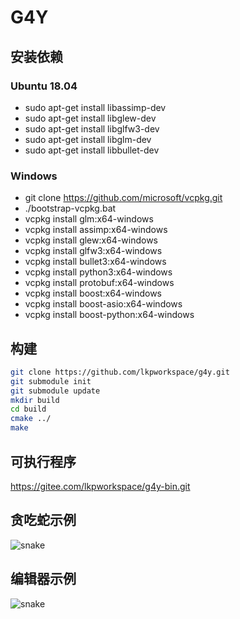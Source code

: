 # G4Y

## 安装依赖

### Ubuntu 18.04
- sudo apt-get install libassimp-dev
- sudo apt-get install libglew-dev
- sudo apt-get install libglfw3-dev
- sudo apt-get install libglm-dev
- sudo apt-get install libbullet-dev

### Windows
- git clone https://github.com/microsoft/vcpkg.git
- ./bootstrap-vcpkg.bat
- vcpkg install glm:x64-windows
- vcpkg install assimp:x64-windows
- vcpkg install glew:x64-windows
- vcpkg install glfw3:x64-windows
- vcpkg install bullet3:x64-windows
- vcpkg install python3:x64-windows
- vcpkg install protobuf:x64-windows
- vcpkg install boost:x64-windows
- vcpkg install boost-asio:x64-windows
- vcpkg install boost-python:x64-windows

## 构建

```sh
git clone https://github.com/lkpworkspace/g4y.git
git submodule init
git submodule update
mkdir build
cd build
cmake ../
make 
```

## 可执行程序
https://gitee.com/lkpworkspace/g4y-bin.git

## 贪吃蛇示例
![snake](https://github.com/lkpworkspace/demo/blob/master/pics/snake.gif)

## 编辑器示例
![snake](https://github.com/lkpworkspace/demo/blob/master/pics/editor.gif)


